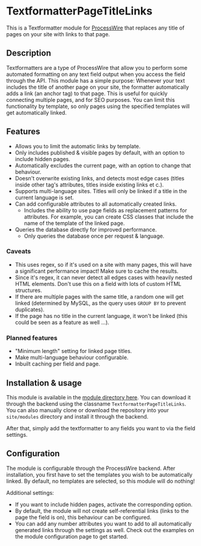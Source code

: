 # TextformatterPageTitleLinks

This is a Textformatter module for [ProcessWire](https://processwire.com/) that replaces any title of pages on your site with links to that page.

## Description

Textformatters are a type of ProcessWire that allow you to perform some automated formatting on any text field output when you access the field through the API. This module has a simple purpose: Whenever your text includes the title of another page on your site, the formatter automatically adds a link (an anchor tag) to that page. This is useful for quickly connecting multiple pages, and for SEO purposes. You can limit this functionality by template, so only pages using the specified templates will get automatically linked.

## Features

- Allows you to limit the automatic links by template.
- Only includes published & visible pages by default, with an option to include hidden pages.
- Automatically excludes the current page, with an option to change that behaviour.
- Doesn't overwrite existing links, and detects most edge cases (titles inside other tag's attributes, titles inside existing links et c.).
- Supports multi-language sites. Titles will only be linked if a title in the current language is set.
- Can add configurable attributes to all automatically created links.
    - Includes the ability to use page fields as replacement patterns for attributes. For example, you can create CSS classes that include the name of the template of the linked page.
- Queries the database directly for improved performance.
    - Only queries the database once per request & language.

### Caveats

- This uses regex, so if it's used on a site with many pages, this will have a significant performance impact! Make sure to cache the results.
- Since it's regex, it can never detect all edges cases with heavily nested HTML elements. Don't use this on a field with lots of custom HTML structures.
- If there are multiple pages with the same title, a random one will get linked (determined by MySQL, as the query uses `GROUP BY` to prevent duplicates).
- If the page has no title in the current language, it won't be linked (this could be seen as a feature as well ...).

### Planned features

- "Minimum length" setting for linked page titles.
- Make multi-language behaviour configurable.
- Inbuilt caching per field and page.

## Installation & usage

This module is available in the [module directory here](https://modules.processwire.com/modules/textformatter-page-title-links/). You can download it through the backend using the classname `TextformatterPageTitleLinks`. You can also manually clone or download the repository into your `site/modules` directory and install it through the backend.

After that, simply add the textformatter to any fields you want to via the field settings.

## Configuration

The module is configurable through the ProcessWire backend. After installation, you first have to set the templates you wish to be automatically linked. By default, no templates are selected, so this module will do nothing!

Additional settings:

- If you want to include hidden pages, activate the corresponding option.
- By default, the module will not create self-referential links (links to the page the field is on), this behaviour can be configured.
- You can add any number attributes you want to add to all automatically generated links through the settings as well. Check out the examples on the module configuration page to get started.
